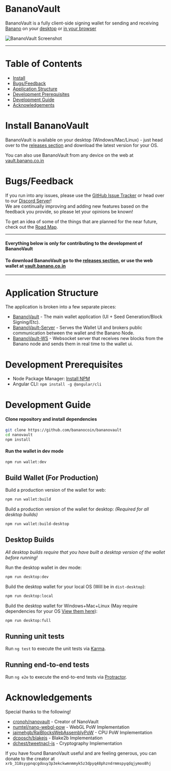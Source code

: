 # BananoVault

BananoVault is a fully client-side signing wallet for sending and receiving [Banano](https://github.com/bananocoin/banano)
on your [desktop](https://github.com/bananocoin/bananovault/releases) or [in your browser](https://vault.banano.co.in)

![BananoVault Screenshot](https://i.imgur.com/DWlPQdM.png)
___

# Table of Contents
* [Install](#install-bananovault)
* [Bugs/Feedback](#bugsfeedback)
* [Application Structure](#application-structure)
* [Development Prerequisites](#development-prerequisites)
* [Development Guide](#development-guide)
* [Acknowledgements](#acknowledgements)


# Install BananoVault
BananoVault is available on your desktop (Windows/Mac/Linux) - just head over to the [releases section](https://github.com/bananocoin/bananovault/releases) and download the latest version for your OS.

You can also use BananoVault from any device on the web at [vault.banano.co.in](https://vault.banano.co.in)


# Bugs/Feedback
If you run into any issues, please use the [GitHub Issue Tracker](https://github.com/bananocoin/bananovault/issues) or head over to our [Discord Server](https://discord.gg/SBPaSBS)!  
We are continually improving and adding new features based on the feedback you provide, so please let your opinions be known!

To get an idea of some of the things that are planned for the near future, check out the [Road Map](https://github.com/bananocoin/bananovault/wiki/Road-Map).

___

#### Everything below is only for contributing to the development of BananoVault
#### To download BananoVault go to the [releases section](https://github.com/bananocoin/bananovault/releases), or use the web wallet at [vault.banano.co.in](https://vault.banano.co.in)

___

# Application Structure

The application is broken into a few separate pieces:

- [BananoVault](https://github.com/bananocoin/bananovault) - The main wallet application (UI + Seed Generation/Block Signing/Etc).
- [BananoVault-Server](https://github.com/bananocoin/bananovault-server) - Serves the Wallet UI and brokers public communication between the wallet and the Banano Node.
- [BananoVault-WS](https://github.com/bananocoin/bananovault-ws) - Websocket server that receives new blocks from the Banano node and sends them in real time to the wallet ui.


# Development Prerequisites
- Node Package Manager: [Install NPM](https://www.npmjs.com/get-npm)
- Angular CLI: `npm install -g @angular/cli`


# Development Guide
#### Clone repository and install dependencies
```bash
git clone https://github.com/bananocoin/bananovault
cd nanovault
npm install
```

#### Run the wallet in dev mode
```bash
npm run wallet:dev
```

## Build Wallet (For Production)
Build a production version of the wallet for web:
```bash
npm run wallet:build
```

Build a production version of the wallet for desktop: *(Required for all desktop builds)*
```bash
npm run wallet:build-desktop
```

## Desktop Builds

*All desktop builds require that you have built a desktop version of the wallet before running!*

Run the desktop wallet in dev mode:
```bash
npm run desktop:dev
```

Build the desktop wallet for your local OS (Will be in `dist-desktop`):
```bash
npm run desktop:local
```

Build the desktop wallet for Windows+Mac+Linux (May require dependencies for your OS [View them here](https://www.electron.build/multi-platform-build)):
```bash
npm run desktop:full
```

## Running unit tests

Run `ng test` to execute the unit tests via [Karma](https://karma-runner.github.io).

## Running end-to-end tests

Run `ng e2e` to execute the end-to-end tests via [Protractor](http://www.protractortest.org/).

# Acknowledgements
Special thanks to the following!
- [cronoh/nanovault](https://github.com/cronoh/nanovault) - Creator of NanoVault
- [numtel/nano-webgl-pow](https://github.com/numtel/nano-webgl-pow) - WebGL PoW Implementation
- [jaimehgb/RaiBlocksWebAssemblyPoW](https://github.com/jaimehgb/RaiBlocksWebAssemblyPoW) - CPU PoW Implementation
- [dcposch/blakejs](https://github.com/dcposch/blakejs) - Blake2b Implementation
- [dchest/tweetnacl-js](https://github.com/dchest/tweetnacl-js) - Cryptography Implementation

If you have found BananoVault useful and are feeling generous, you can donate to the creator at `xrb_318syypnqcgdouy3p3ekckwmnmmyk5z3dpyq48phzndrmmspyqdqjymoo8hj`
